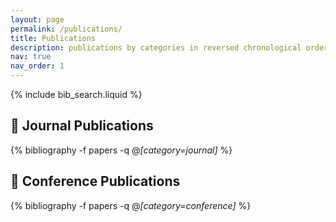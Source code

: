 ```yaml
---
layout: page
permalink: /publications/
title: Publications
description: publications by categories in reversed chronological order. generated by jekyll-scholar.
nav: true
nav_order: 1
---
```


<!-- Bibsearch Feature -->
{% include bib_search.liquid %}

<div class="publications">

## 📘 Journal Publications
{% bibliography -f papers -q @*[category=journal]* %}

## 📕 Conference Publications
{% bibliography -f papers -q @*[category=conference]* %}

</div>
